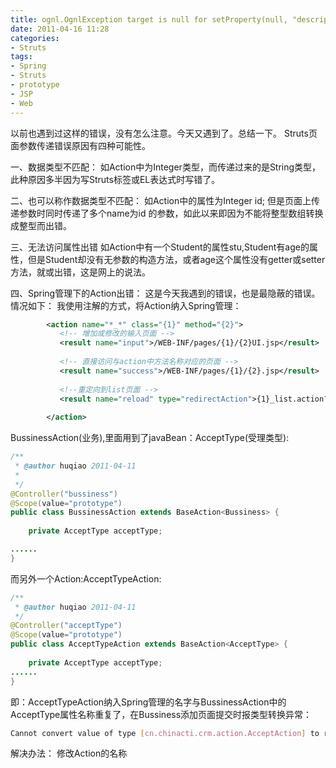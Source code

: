 ```yaml
---
title: ognl.OgnlException target is null for setProperty(null, "description", [Ljava.l
date: 2011-04-16 11:28
categories: 
- Struts
tags: 
- Spring
- Struts
- prototype
- JSP
- Web
---
```


以前也遇到过这样的错误，没有怎么注意。今天又遇到了。总结一下。 
Struts页面参数传递错误原因有四种可能性。 

一、数据类型不匹配： 
    如Action中为Integer类型，而传递过来的是String类型，此种原因多半因为写Struts标签或EL表达式时写错了。 

二、也可以称作数据类型不匹配： 
    如Action中的属性为Integer id;   但是页面上传递参数时同时传递了多个name为id 
的参数，如此以来即因为不能将整型数组转换成整型而出错。 

三、无法访问属性出错 
   如Action中有一个Student的属性stu,Student有age的属性，但是Student却没有无参数的构造方法，或者age这个属性没有getter或setter方法，就或出错，这是网上的说法。 

四、Spring管理下的Action出错： 
   这是今天我遇到的错误，也是最隐蔽的错误。 
   情况如下： 
    我使用注解的方式，将Action纳入Spring管理： 
```xml
	 	<action name="*_*" class="{1}" method="{2}">
	 	   <!-- 增加或修改的输入页面 -->
	 	   <result name="input">/WEB-INF/pages/{1}/{2}UI.jsp</result>
	 	   
	 	   <!-- 直接访问与action中方法名称对应的页面 -->
		   <result name="success">/WEB-INF/pages/{1}/{2}.jsp</result>
		   
		   <!--重定向到list页面 -->
		   <result name="reload" type="redirectAction">{1}_list.action?pageNum=${pageNum}</result>
		   
		</action>
```

BussinessAction(业务),里面用到了javaBean：AcceptType(受理类型): 
```java
/**
 * @author huqiao 2011-04-11
 *
 */
@Controller("bussiness")
@Scope(value="prototype")
public class BussinessAction extends BaseAction<Bussiness> {
	
	private AcceptType acceptType;

......
}
```

而另外一个Action:AcceptTypeAction: 

```java
/**
 * @author huqiao 2011-04-11
 */
@Controller("acceptType")
@Scope(value="prototype")
public class AcceptTypeAction extends BaseAction<AcceptType> {
	
	private AcceptType acceptType;
......
}
```

即：AcceptTypeAction纳入Spring管理的名字与BussinessAction中的AcceptType属性名称重复了，在Bussiness添加页面提交时报类型转换异常： 
```bash
Cannot convert value of type [cn.chinacti.crm.action.AcceptAction] to required type [cn.chinacti.crm.entity.AcceptType] for property 'acceptType': no matching editors or conversion strategy found
```
解决办法： 
   修改Action的名称